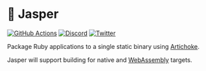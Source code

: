 # 🧳 Jasper

[![GitHub Actions](https://github.com/artichoke/jasper/workflows/CI/badge.svg)](https://github.com/artichoke/jasper/actions)
[![Discord](https://img.shields.io/discord/607683947496734760)](https://discord.gg/QCe2tp2)
[![Twitter](https://img.shields.io/twitter/follow/artichokeruby?label=Follow&style=social)](https://twitter.com/artichokeruby)

Package Ruby applications to a single static binary using
[Artichoke](https://github.com/artichoke/artichoke).

Jasper will support building for native and
[WebAssembly](https://webassembly.org) targets.
